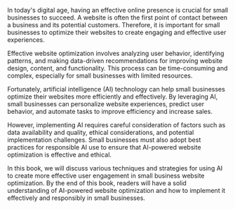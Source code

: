 

In today's digital age, having an effective online presence is crucial for small businesses to succeed. A website is often the first point of contact between a business and its potential customers. Therefore, it is important for small businesses to optimize their websites to create engaging and effective user experiences.

Effective website optimization involves analyzing user behavior, identifying patterns, and making data-driven recommendations for improving website design, content, and functionality. This process can be time-consuming and complex, especially for small businesses with limited resources.

Fortunately, artificial intelligence (AI) technology can help small businesses optimize their websites more efficiently and effectively. By leveraging AI, small businesses can personalize website experiences, predict user behavior, and automate tasks to improve efficiency and increase sales.

However, implementing AI requires careful consideration of factors such as data availability and quality, ethical considerations, and potential implementation challenges. Small businesses must also adopt best practices for responsible AI use to ensure that AI-powered website optimization is effective and ethical.

In this book, we will discuss various techniques and strategies for using AI to create more effective user engagement in small business website optimization. By the end of this book, readers will have a solid understanding of AI-powered website optimization and how to implement it effectively and responsibly in small businesses.
